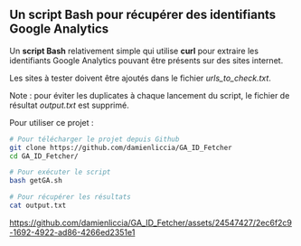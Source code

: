 ## Un script Bash pour récupérer des identifiants Google Analytics

Un **script Bash** relativement simple qui utilise **curl** pour extraire les identifiants Google Analytics pouvant être présents sur des sites internet.

Les sites à tester doivent être ajoutés dans le fichier *urls_to_check.txt*.

Note : pour éviter les duplicates à chaque lancement du script, le fichier de résultat *output.txt* est supprimé. 

Pour utiliser ce projet : 

```bash
# Pour télécharger le projet depuis Github 
git clone https://github.com/damienliccia/GA_ID_Fetcher
cd GA_ID_Fetcher/

# Pour exécuter le script 
bash getGA.sh 

# Pour récupérer les résultats 
cat output.txt 

```


https://github.com/damienliccia/GA_ID_Fetcher/assets/24547427/2ec6f2c9-1692-4922-ad86-4266ed2351e1

